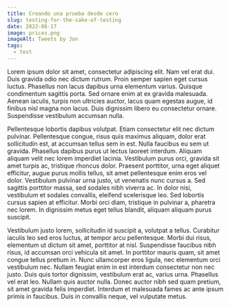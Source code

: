 ```yaml
---
title: Creando una prueba desde cero
slug: testing-for-the-sake-of-testing
date: 2022-06-17
image: prices.png
imageAlt: Tweets by Jon
tags:
  - test
---
```

<!--StartFragment-->

Lorem ipsum dolor sit amet, consectetur adipiscing elit. Nam vel erat dui. Duis gravida odio nec dictum rutrum. Proin semper sapien eget cursus luctus. Phasellus non lacus dapibus urna elementum varius. Quisque condimentum sagittis porta. Sed ornare enim at ex gravida malesuada. Aenean iaculis, turpis non ultricies auctor, lacus quam egestas augue, id finibus nisl magna non lacus. Duis dignissim libero eu consectetur ornare. Suspendisse vestibulum accumsan nulla.

Pellentesque lobortis dapibus volutpat. Etiam consectetur elit nec dictum pulvinar. Pellentesque congue, risus quis maximus aliquam, dolor erat sollicitudin est, at accumsan tellus sem in est. Nulla faucibus eu sem ut gravida. Phasellus dapibus purus ut lectus laoreet interdum. Aliquam aliquam velit nec lorem imperdiet lacinia. Vestibulum purus orci, gravida sit amet turpis ac, tristique rhoncus dolor. Praesent porttitor, urna eget aliquet efficitur, augue purus mollis tellus, sit amet pellentesque enim eros vel dolor. Vestibulum pulvinar urna justo, ut venenatis nunc cursus a. Sed sagittis porttitor massa, sed sodales nibh viverra ac. In dolor nisi, vestibulum et sodales convallis, eleifend scelerisque leo. Sed lobortis cursus sapien at efficitur. Morbi orci diam, tristique in pulvinar a, pharetra nec lorem. In dignissim metus eget tellus blandit, aliquam aliquam purus suscipit.

Vestibulum justo lorem, sollicitudin id suscipit a, volutpat a tellus. Curabitur iaculis leo sed eros luctus, at tempor arcu pellentesque. Morbi dui risus, elementum ut dictum sit amet, porttitor at nisl. Suspendisse faucibus nibh risus, id accumsan orci vehicula sit amet. In porttitor mauris quam, sit amet congue tellus pretium in. Nunc ullamcorper eros ligula, nec elementum orci vestibulum nec. Nullam feugiat enim in est interdum consectetur non nec justo. Duis quis tortor dignissim, vestibulum erat ac, varius urna. Phasellus vel erat leo. Nullam quis auctor nulla. Donec auctor nibh sed quam pretium, sit amet gravida felis imperdiet. Interdum et malesuada fames ac ante ipsum primis in faucibus. Duis in convallis neque, vel vulputate metus.

<!--EndFragment-->